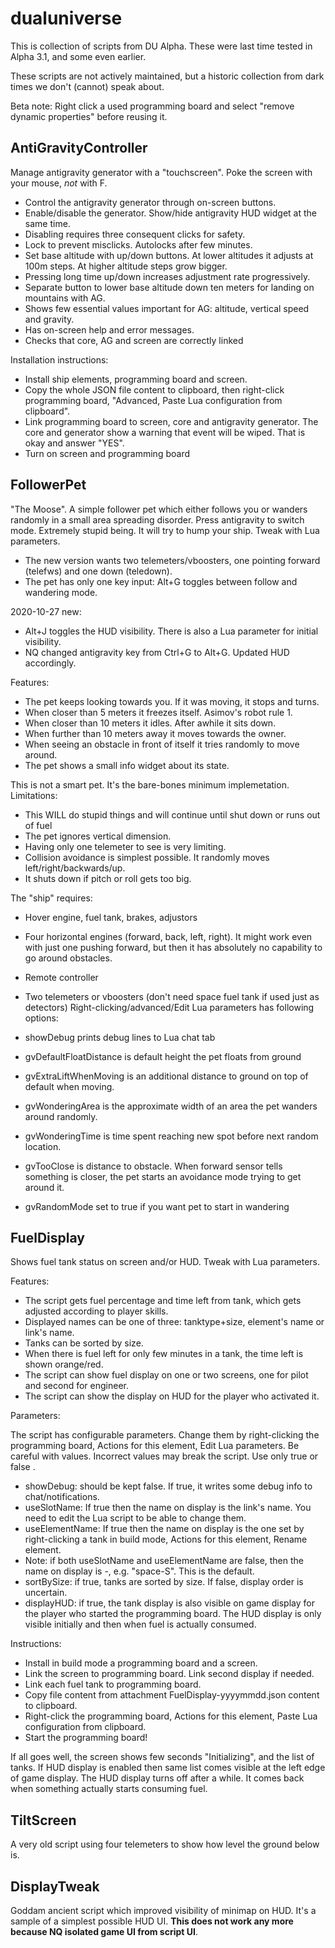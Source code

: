 # dualuniverse

This is collection of scripts from DU Alpha. These were last time tested in Alpha 3.1, and some even earlier.

These scripts are not actively maintained, but a historic collection from dark times we don't (cannot) speak about.

Beta note: Right click a used programming board and select "remove dynamic properties" before reusing it.

## AntiGravityController

Manage antigravity generator with a "touchscreen". Poke the screen with your mouse, *not* with F.

- Control the antigravity generator through on-screen buttons.
- Enable/disable the generator. Show/hide antigravity HUD widget at the same time.
- Disabling requires three consequent clicks for safety.
- Lock to prevent misclicks. Autolocks after few minutes.
- Set base altitude with up/down buttons. At lower altitudes it adjusts at 100m steps. At higher altitude steps grow bigger.
- Pressing long time up/down increases adjustment rate progressively.
- Separate button to lower base altitude down ten meters for landing on mountains with AG.
- Shows few essential values important for AG: altitude, vertical speed and gravity.
- Has on-screen help and error messages.
- Checks that core, AG and screen are correctly linked

Installation instructions:

- Install ship elements, programming board and screen.
- Copy the whole JSON file content to clipboard, then right-click programming board, "Advanced, Paste Lua configuration from clipboard".
- Link programming board to screen, core and antigravity generator. The core and generator show a warning that event will be wiped. That is okay and answer "YES".
- Turn on screen and programming board

## FollowerPet

"The Moose". A simple follower pet which either follows you or wanders randomly in a small area spreading disorder. Press antigravity to switch mode. Extremely stupid being. It will try to hump your ship. Tweak with Lua parameters.


- The new version wants two telemeters/vboosters, one pointing forward (telefws) and one down (teledown).
- The pet has only one key input: Alt+G toggles between follow and wandering mode.

2020-10-27 new:

- Alt+J toggles the HUD visibility. There is also a Lua parameter for initial visibility.
- NQ changed antigravity key from Ctrl+G to Alt+G. Updated HUD accordingly.


Features:

- The pet keeps looking towards you. If it was moving, it stops and turns.
- When closer than 5 meters it freezes itself. Asimov's robot rule 1.
- When closer than 10 meters it idles. After awhile it sits down.
- When further than 10 meters away it moves towards the owner.
- When seeing an obstacle in front of itself it tries randomly to move around.
- The pet shows a small info widget about its state.

This is not a smart pet. It's the bare-bones minimum implemetation. Limitations:

- This WILL do stupid things and will continue until shut down or runs out of fuel
- The pet ignores vertical dimension.
- Having only one telemeter to see is very limiting.
- Collision avoidance is simplest possible. It randomly moves left/right/backwards/up.
- It shuts down if pitch or roll gets too big.

The "ship" requires:

- Hover engine, fuel tank, brakes, adjustors
- Four horizontal engines (forward, back, left, right). It might work even with just one pushing forward, but then it has absolutely no capability to go around obstacles.
- Remote controller
- Two telemeters or vboosters (don't need space fuel tank if used just as detectors)
Right-clicking/advanced/Edit Lua parameters has following options:

- showDebug prints debug lines to Lua chat tab
- gvDefaultFloatDistance is default height the pet floats from ground
- gvExtraLiftWhenMoving is an additional distance to ground on top of default when moving.
- gvWonderingArea is the approximate width of an area the pet wanders around randomly.
- gvWonderingTime is time spent reaching new spot before next random location.
- gvTooClose is distance to obstacle. When forward sensor tells something is closer, the pet starts an avoidance mode trying to get around it.
- gvRandomMode set to true if you want pet to start in wandering

## FuelDisplay

Shows fuel tank status on screen and/or HUD. Tweak with Lua parameters.

Features:

- The script gets fuel percentage and time left from tank, which gets adjusted according to player skills.
- Displayed names can be one of three: tanktype+size, element's name or link's name.
- Tanks can be sorted by size.
- When there is fuel left for only few minutes in a tank, the time left is shown orange/red.
- The script can show fuel display on one or two screens, one for pilot and second for engineer.
- The script can show the display on HUD for the player who activated it.

Parameters:

The script has configurable parameters. Change them by right-clicking the programming board, Actions for this element, Edit Lua parameters. Be careful with values. Incorrect values may break the script. Use only true or false .

- showDebug: should be kept false. If true, it writes some debug info to chat/notifications.
- useSlotName: If true then the name on display is the link's name. You need to edit the Lua script to be able to change them.
- useElementName: If true then the name on display is the one set by right-clicking a tank in build mode, Actions for this element, Rename element.
- Note: if both useSlotName and useElementName are false, then the name on display is <tank type>-<tank size>, e.g. "space-S". This is the default.
- sortBySize: if true, tanks are sorted by size. If false, display order is uncertain.
- displayHUD: if true, the tank display is also visible on game display for the player who started the programming board. The HUD display is only visible initially and then when fuel is actually consumed.

Instructions:

- Install in build mode a programming board and a screen.
- Link the screen to programming board. Link second display if needed.
- Link each fuel tank to programming board.
- Copy file content from attachment FuelDisplay-yyyymmdd.json content to clipboard.
- Right-click the programming board, Actions for this element, Paste Lua configuration from clipboard.
- Start the programming board!

If all goes well, the screen shows few seconds "Initializing", and the list of tanks. If HUD display is enabled then same list comes visible at the left edge of game display. The HUD display turns off after a while. It comes back when something actually starts consuming fuel.

## TiltScreen

A very old script using four telemeters to show how level the ground below is.

## DisplayTweak

Goddam ancient script which improved visibility of minimap on HUD. It's a sample of a simplest possible HUD UI. **This does not work any more because NQ isolated game UI from script UI**.
